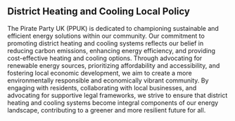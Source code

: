 ## District Heating and Cooling Local Policy
The Pirate Party UK (PPUK) is dedicated to championing sustainable and efficient energy solutions within our community. Our commitment to promoting district heating and cooling systems reflects our belief in reducing carbon emissions, enhancing energy efficiency, and providing cost-effective heating and cooling options. Through advocating for renewable energy sources, prioritizing affordability and accessibility, and fostering local economic development, we aim to create a more environmentally responsible and economically vibrant community. By engaging with residents, collaborating with local businesses, and advocating for supportive legal frameworks, we strive to ensure that district heating and cooling systems become integral components of our energy landscape, contributing to a greener and more resilient future for all.
